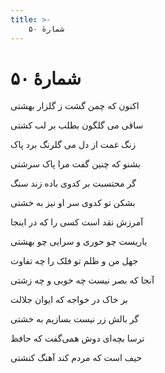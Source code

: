 ```yaml
---
title: >-
    شمارهٔ ۵۰
---
```

# شمارهٔ ۵۰

<div class="b" id="bn1"><div class="m1"><p>اکنون که چمن گشت ز گلزار بهشتی</p></div>
<div class="m2"><p>ساقی می گلگون بطلب بر لب کشتی</p></div></div>
<div class="b" id="bn2"><div class="m1"><p>زنگ غمت از دل می گلرنگ برد پاک</p></div>
<div class="m2"><p>بشنو که چنین گفت مرا پاک سرشتی</p></div></div>
<div class="b" id="bn3"><div class="m1"><p>گر محتسبت بر کدوی باده زند سنگ</p></div>
<div class="m2"><p>بشکن تو کدوی سر او نیز به خشتی</p></div></div>
<div class="b" id="bn4"><div class="m1"><p>آمرزش نقد است کسی را که در اینجا</p></div>
<div class="m2"><p>یاریست چو حوری و سرایی چو بهشتی</p></div></div>
<div class="b" id="bn5"><div class="m1"><p>جهل من و ظلم تو فلک را چه تفاوت</p></div>
<div class="m2"><p>آنجا که بصر نیست چه خوبی و چه زشتی</p></div></div>
<div class="b" id="bn6"><div class="m1"><p>بر خاک در خواجه که ایوان جلالت</p></div>
<div class="m2"><p>گر بالش زر نیست بسازیم به خشتی</p></div></div>
<div class="b" id="bn7"><div class="m1"><p>ترسا بچه‌ای دوش همی‌گفت که حافظ</p></div>
<div class="m2"><p>حیف است که مردم کند آهنگ کنشتی</p></div></div>
